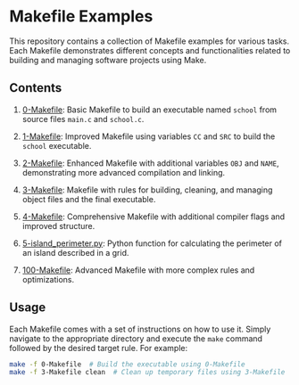 # Makefile Examples

This repository contains a collection of Makefile examples for various tasks. Each Makefile demonstrates different concepts and functionalities related to building and managing software projects using Make.

## Contents

1. [0-Makefile](./0x1C-makefiles/0-Makefile): Basic Makefile to build an executable named `school` from source files `main.c` and `school.c`.

2. [1-Makefile](./0x1C-makefiles/1-Makefile): Improved Makefile using variables `CC` and `SRC` to build the `school` executable.

3. [2-Makefile](./0x1C-makefiles/2-Makefile): Enhanced Makefile with additional variables `OBJ` and `NAME`, demonstrating more advanced compilation and linking.

4. [3-Makefile](./0x1C-makefiles/3-Makefile): Makefile with rules for building, cleaning, and managing object files and the final executable.

5. [4-Makefile](./0x1C-makefiles/4-Makefile): Comprehensive Makefile with additional compiler flags and improved structure.

6. [5-island_perimeter.py](./0x1C-makefiles/5-island_perimeter.py): Python function for calculating the perimeter of an island described in a grid.

7. [100-Makefile](./0x1C-makefiles/100-Makefile): Advanced Makefile with more complex rules and optimizations.

## Usage

Each Makefile comes with a set of instructions on how to use it. Simply navigate to the appropriate directory and execute the `make` command followed by the desired target rule. For example:

```bash
make -f 0-Makefile  # Build the executable using 0-Makefile
make -f 3-Makefile clean  # Clean up temporary files using 3-Makefile

